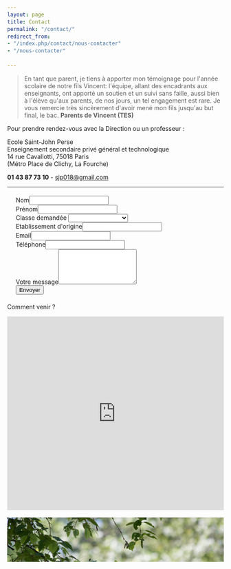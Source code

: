 ```yaml
---
layout: page
title: Contact
permalink: "/contact/"
redirect_from:
- "/index.php/contact/nous-contacter"
- "/nous-contacter"

---
```

> En tant que parent, je tiens à apporter mon témoignage pour l'année scolaire de notre fils Vincent: l'équipe, allant des encadrants aux enseignants, ont apporté un soutien et un suivi sans faille, aussi bien à l'élève qu'aux parents, de nos jours, un tel engagement est rare. Je vous remercie très sincèrement d'avoir mené mon fils jusqu'au but final, le bac. **Parents de Vincent (TES)**

Pour prendre rendez-vous avec la Direction ou un professeur :

Ecole Saint-John Perse  
Enseignement secondaire privé général et technologique  
14 rue Cavallotti, 75018 Paris  
(Métro Place de Clichy, La Fourche)  

**01 43 87 73 10** - [sjp018@gmail.com](mailto:sjp018@gmail.com)

***

<form action="https://formspree.io/sjp018@gmail.com" method="POST" style="margin: 20px;">
<label for="nom">Nom</label><input type="text" name="nom"><br>
<label for="prenom">Prénom</label><input type="text" name="prenom"><br>
<label for="classe">Classe demandée</label>
<select name="classe" id="classe">
<option></option>
<option>Seconde générale</option>
<option>Première STMG</option>
<option>Première Générale</option>
<option>Terminale STMG</option>
<option>Terminale Générale</option>
</select><br>
<label for="etablissement">Etablissement d'origine</label><input type="text" name="etablissement"><br>
<label for="email">Email</label><input type="email" name="email"><br>
<label for="telephone">Téléphone</label><input type="tel" name="telephone"><br>
<label for="message">Votre message</label><textarea rows="5" name="message"></textarea><br>
<input type="hidden" name="_language" value="fr" />
<input type="text" name="_gotcha" style="display:none" />
<input type="submit" value="Envoyer">
</form>

Comment venir ? 

<iframe width="100%" height="450" style="border: 0px solid #000000" src="https://www.google.com/maps?q=14 rue Cavallotti 75018 Paris France&z=14&t=m&output=embed"></iframe>

![Saint-John Perse](/images/verdure.jpg)
